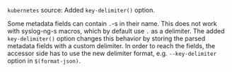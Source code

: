 `kubernetes` source: Added `key-delimiter()` option.

Some metadata fields can contain `.`-s in their name. This does not work with syslog-ng-s macros, which
by default use `.` as a delimiter. The added `key-delimiter()` option changes this behavior by storing
the parsed metadata fields with a custom delimiter. In order to reach the fields, the accessor side has
to use the new delimiter format, e.g. `--key-delimiter` option in `$(format-json)`.
